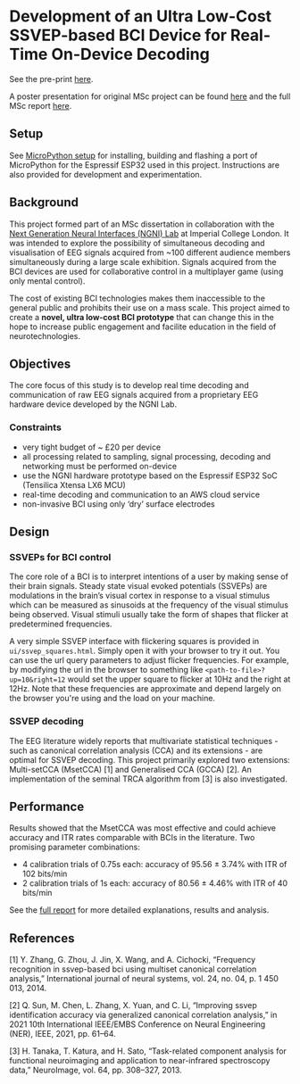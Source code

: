 
# Development of an Ultra Low-Cost SSVEP-based BCI Device for Real-Time On-Device Decoding
See the pre-print [here](https://www.biorxiv.org/content/10.1101/2022.01.29.478203v1).

A poster presentation for original MSc project can be found [here](https://jamestev.github.io/msc-dissertation-poster.pdf) and the full MSc report [here](https://jamestev.github.io/msc-dissertation.pdf).

## Setup 
See [MicroPython setup](/micropython/README.md) for installing, building and flashing a port of MicroPython for the Espressif ESP32 used in this project. Instructions are also provided for development and experimentation.
## Background

This project formed part of an MSc dissertation in collaboration with the [Next Generation Neural Interfaces (NGNI) Lab](https://www.imperial.ac.uk/next-generation-neural-interfaces) at Imperial College London. It was intended to explore the possibility of simultaneous decoding and visualisation of EEG signals acquired from ~100 different audience members simultaneously during a large scale exhibition. Signals acquired from the BCI devices are used for collaborative control in a multiplayer game (using only mental control). 

The cost of existing BCI technologies makes them inaccessible to the general public and prohibits their use on a mass scale. This project aimed to create a __novel, ultra low-cost BCI prototype__ that can change this in the hope to increase public engagement and facilite education in the field of neurotechnologies.

## Objectives
The core focus of this study is to develop real time decoding and communication of raw EEG signals acquired from a proprietary EEG hardware device developed by the NGNI Lab.

### Constraints
- very tight budget of ~ £20 per device
- all processing related to sampling, signal processing,
decoding and networking must be performed on-device
- use the NGNI hardware prototype based on the Espressif
ESP32 SoC (Tensilica Xtensa LX6 MCU)
- real-time decoding and communication to an AWS cloud
service
- non-invasive BCI using only ‘dry’ surface electrodes

## Design

### SSVEPs for BCI control
The core role of a BCI is to interpret intentions of a user by making sense of their brain signals. Steady state visual evoked potentials (SSVEPs) are modulations in the brain’s visual cortex in response to a visual stimulus which can be measured as sinusoids at the frequency of the visual stimulus being observed. Visual stimuli usually take the form of shapes that flicker at predetermined frequencies.

A very simple SSVEP interface with flickering squares is provided in `ui/ssvep_squares.html`. Simply open it with your browser to try it out. You can use the url query parameters to adjust flicker frequencies. For example, by modifying the url in the browser to something like `<path-to-file>?up=10&right=12` would set the upper square to flicker at 10Hz and the right at 12Hz. Note that these frequencies are approximate and depend largely on the browser you're using and the load on your machine. 

### SSVEP decoding
The EEG literature widely reports that multivariate statistical techniques - such as canonical correlation analysis (CCA) and its extensions - are optimal for SSVEP decoding. This project primarily explored two extensions: Multi-setCCA (MsetCCA) [1] and Generalised CCA (GCCA) [2]. An implementation of the seminal TRCA algorithm from [3] is also investigated.

## Performance
Results showed that the MsetCCA was most effective and could achieve accuracy and ITR rates comparable with BCIs in the literature. Two promising parameter combinations:
- 4 calibration trials of 0.75s each: accuracy of 95.56 ± 3.74% with ITR of 102 bits/min
- 2 calibration trials of 1s each: accuracy of 80.56 ± 4.46% with ITR of 40 bits/min

See the [full report](https://jamestev.github.io/msc-dissertation.pdf) for more detailed explanations, results and analysis.
## References
[1] Y. Zhang, G. Zhou, J. Jin, X. Wang, and A. Cichocki, “Frequency recognition in ssvep-based bci using multiset canonical correlation analysis,” International journal of neural systems, vol. 24, no. 04, p. 1 450 013, 2014.

[2] Q. Sun, M. Chen, L. Zhang, X. Yuan, and C. Li, “Improving ssvep identification accuracy via generalized canonical correlation analysis,” in 2021 10th International IEEE/EMBS Conference on Neural Engineering (NER), IEEE, 2021, pp. 61–64.

[3] H. Tanaka, T. Katura, and H. Sato, “Task-related component analysis for functional neuroimaging and application to near-infrared spectroscopy data,” NeuroImage, vol. 64, pp. 308–327, 2013.
